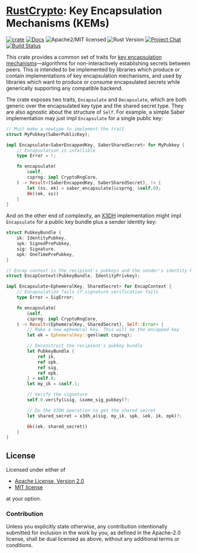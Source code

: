 # [RustCrypto]: Key Encapsulation Mechanisms (KEMs)

[![crate][crate-image]][crate-link]
[![Docs][docs-image]][docs-link]
![Apache2/MIT licensed][license-image]
![Rust Version][rustc-image]
[![Project Chat][chat-image]][chat-link]
[![Build Status][build-image]][build-link]

This crate provides a common set of traits for [key encapsulation mechanisms][1]—algorithms for non-interactively establishing secrets between peers. This is intended to be implemented by libraries which produce or contain implementations of key encapsulation mechanisms, and used by libraries which want to produce or consume encapsulated secrets while generically supporting any compatible backend.

The crate exposes two traits, `Encapsulate` and `Decapsulate`, which are both generic over the encapsulated key type and the shared secret type. They are also agnostic about the structure of `Self`. For example, a simple Saber implementation may just impl `Encapsulate` for a single public key:
```rust
// Must make a newtype to implement the trait
struct MyPubkey(SaberPublicKey);

impl Encapsulate<SaberEncappedKey, SaberSharedSecret> for MyPubkey {
    // Encapsulation is infallible
    type Error = !;

    fn encapsulate(
        &self,
        csprng: impl CryptoRngCore,
    ) -> Result<(SaberEncappedKey, SaberSharedSecret), !> {
        let (ss, ek) = saber_encapsulate(&csprng, &self.0);
        Ok((ek, ss))
    }
}
```
And on the other end of complexity, an [X3DH](https://www.signal.org/docs/specifications/x3dh/) implementation might impl `Encapsulate` for a public key bundle plus a sender identity key:
```rust
struct PubkeyBundle {
    ik: IdentityPubkey,
    spk: SignedPrePubkey,
    sig: Signature,
    opk: OneTimePrePubkey,
}

// Encap context is the recipient's pubkeys and the sender's identity key
struct EncapContext(PubkeyBundle, IdentityPrivkey);

impl Encapsulate<EphemeralKey, SharedSecret> for EncapContext {
    // Encapsulation fails if signature verification fails
    type Error = SigError;

    fn encapsulate(
        &self,
        csprng: impl CryptoRngCore,
    ) -> Result<(EphemeralKey, SharedSecret), Self::Error> {
        // Make a new ephemeral key. This will be the encapped key
        let ek = EphemeralKey::gen(&mut csprng);

        // Deconstruct the recipient's pubkey bundle
        let PubkeyBundle {
            ref ik,
            ref spk,
            ref sig,
            ref opk,
        } = self.0;
        let my_ik = &self.1;

        // Verify the signature
        self.0.verify(&sig, &some_sig_pubkey)?;

        // Do the X3DH operation to get the shared secret
        let shared_secret = x3dh_a(sig, my_ik, spk, &ek, ik, opk)?;

        Ok((ek, shared_secret))
    }
}
```

## License

Licensed under either of

 * [Apache License, Version 2.0](http://www.apache.org/licenses/LICENSE-2.0)
 * [MIT license](http://opensource.org/licenses/MIT)

at your option.

### Contribution

Unless you explicitly state otherwise, any contribution intentionally submitted
for inclusion in the work by you, as defined in the Apache-2.0 license, shall be
dual licensed as above, without any additional terms or conditions.

[//]: # (badges)

[crate-image]: https://img.shields.io/crates/v/kem.svg
[crate-link]: https://crates.io/crates/kem
[docs-image]: https://docs.rs/kem/badge.svg
[docs-link]: https://docs.rs/kem/
[license-image]: https://img.shields.io/badge/license-Apache2.0/MIT-blue.svg
[rustc-image]: https://img.shields.io/badge/rustc-1.85+-blue.svg
[chat-image]: https://img.shields.io/badge/zulip-join_chat-blue.svg
[chat-link]: https://rustcrypto.zulipchat.com/#narrow/stream/260048-signatures
[build-image]: https://github.com/RustCrypto/traits/workflows/kem/badge.svg?branch=master&event=push
[build-link]: https://github.com/RustCrypto/traits/actions?query=workflow%3Akem

[//]: # (links)

[RustCrypto]: https://github.com/RustCrypto
[1]: https://en.wikipedia.org/wiki/Key_encapsulation
